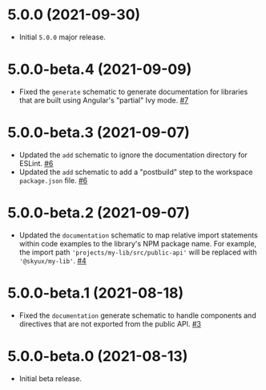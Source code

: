 # 5.0.0 (2021-09-30)

- Initial `5.0.0` major release.

# 5.0.0-beta.4 (2021-09-09)

- Fixed the `generate` schematic to generate documentation for libraries that are built using Angular's "partial" Ivy mode. [#7](https://github.com/blackbaud/skyux-sdk-documentation-schematics/pull/7)

# 5.0.0-beta.3 (2021-09-07)

- Updated the `add` schematic to ignore the documentation directory for ESLint. [#6](https://github.com/blackbaud/skyux-sdk-documentation-schematics/pull/6)
- Updated the `add` schematic to add a "postbuild" step to the workspace `package.json` file. [#6](https://github.com/blackbaud/skyux-sdk-documentation-schematics/pull/6)

# 5.0.0-beta.2 (2021-09-07)

- Updated the `documentation` schematic to map relative import statements within code examples to the library's NPM package name. For example, the import path `'projects/my-lib/src/public-api'` will be replaced with `'@skyux/my-lib'`. [#4](https://github.com/blackbaud/skyux-sdk-documentation-schematics/pull/4)

# 5.0.0-beta.1 (2021-08-18)

- Fixed the `documentation` generate schematic to handle components and directives that are not exported from the public API. [#3](https://github.com/blackbaud/skyux-sdk-documentation-schematics/pull/3)

# 5.0.0-beta.0 (2021-08-13)

- Initial beta release.
